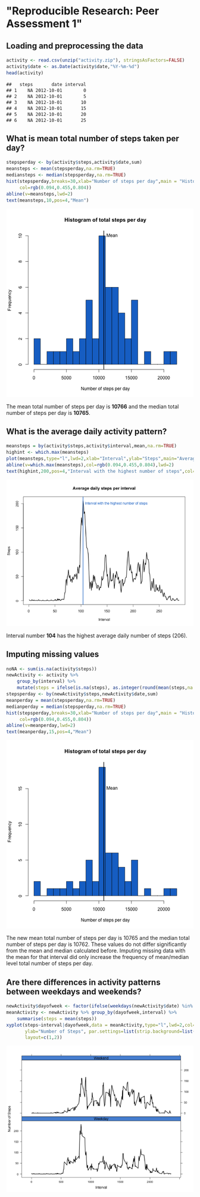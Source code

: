 # "Reproducible Research: Peer Assessment 1"




## Loading and preprocessing the data

```r
activity <- read.csv(unzip("activity.zip"), stringsAsFactors=FALSE)
activity$date <- as.Date(activity$date,"%Y-%m-%d")
head(activity)
```

```
##   steps       date interval
## 1    NA 2012-10-01        0
## 2    NA 2012-10-01        5
## 3    NA 2012-10-01       10
## 4    NA 2012-10-01       15
## 5    NA 2012-10-01       20
## 6    NA 2012-10-01       25
```



## What is mean total number of steps taken per day?

```r
stepsperday <- by(activity$steps,activity$date,sum)
meansteps <- mean(stepsperday,na.rm=TRUE)
mediansteps <- median(stepsperday,na.rm=TRUE)
hist(stepsperday,breaks=30,xlab="Number of steps per day",main = "Histogram of total steps per day",
     col=rgb(0.094,0.455,0.804))
abline(v=meansteps,lwd=2)
text(meansteps,10,pos=4,"Mean")
```

![plot of chunk HistSteps](figure/HistSteps-1.png)

The mean total number of steps per day is **10766** and the median total number
of steps per day is **10765**.


## What is the average daily activity pattern?

```r
meansteps = by(activity$steps,activity$interval,mean,na.rm=TRUE)
highint <- which.max(meansteps)
plot(meansteps,type="l",lwd=2,xlab="Interval",ylab="Steps",main="Average daily steps per interval")
abline(v=which.max(meansteps),col=rgb(0.094,0.455,0.804),lwd=2)
text(highint,200,pos=4,"Interval with the highest number of steps",col=rgb(0.094,0.455,0.804))
```

![plot of chunk StepsPerInterval](figure/StepsPerInterval-1.png)

Interval number **104** has the highest average daily number of steps (206).

## Imputing missing values

```r
noNA <- sum(is.na(activity$steps))
newActivity <- activity %>% 
    group_by(interval) %>% 
    mutate(steps = ifelse(is.na(steps), as.integer(round(mean(steps,na.rm=TRUE))), steps))
stepsperday <- by(newActivity$steps,newActivity$date,sum)
meanperday = mean(stepsperday,na.rm=TRUE)
medianperday = median(stepsperday,na.rm=TRUE)
hist(stepsperday,breaks=30,xlab="Number of steps per day",main = "Histogram of total steps per day",
     col=rgb(0.094,0.455,0.804))
abline(v=meanperday,lwd=2)
text(meanperday,15,pos=4,"Mean")
```

![plot of chunk HistStepsNoNAs](figure/HistStepsNoNAs-1.png)

The new mean total number of steps per day is 10765 and the median total number
of steps per day is 10762. These values do not differ significantly from the mean and median calculated before. Imputing missing data with the mean for that interval did only increase the frequency of mean/median level total number of steps per day. 


## Are there differences in activity patterns between weekdays and weekends?

```r
newActivity$dayofweek <- factor(ifelse(weekdays(newActivity$date) %in% c("Saturday","Sunday"),"Weekend","Weekday"))
meanActivity <- newActivity %>% group_by(dayofweek,interval) %>%
    summarise(steps = mean(steps))
xyplot(steps~interval|dayofweek,data = meanActivity,type="l",lwd=2,col="black", xlab="Interval",
       ylab="Number of Steps", par.settings=list(strip.background=list(col=rgb(0.094,0.455,0.804,0.8))),
       layout=c(1,2))
```

![plot of chunk DayOfTheWeek](figure/DayOfTheWeek-1.png)


